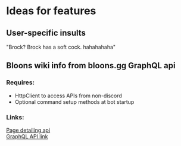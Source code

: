 ﻿# Ideas for features
## User-specific insults
"Brock? Brock has a soft cock. hahahahaha"

## Bloons wiki info from bloons.gg GraphQL api
### Requires:
- HttpClient to access APIs from non-discord
- Optional command setup methods at bot startup
### Links:
[Page detailing api](https://bloons.gg/resources)\
[GraphQL API link](https://bloons.gg/api/graphql)